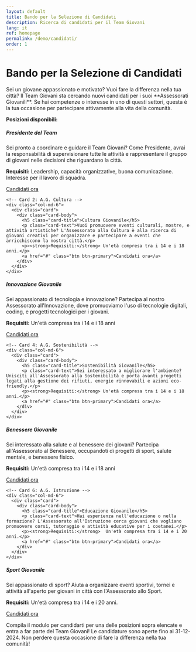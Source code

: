 ```yaml
---
layout: default
title: Bando per la Selezione di Candidati
description: Ricerca di candidati per il Team Giovani
lang: it
ref: homepage
permalink: /demo/candidati/
order: 1
---
```


<main class="container my-4" markdown="1">
  <h1>Bando per la Selezione di Candidati</h1>
  <p>Sei un giovane appassionato e motivato? Vuoi fare la differenza nella tua città? Il Team Giovani sta cercando nuovi candidati per i suoi **Assessorati Giovanili**. Se hai competenze o interesse in uno di questi settori, questa è la tua occasione per partecipare attivamente alla vita della comunità.</p>
  
  <p><strong>Posizioni disponibili:</strong></p>

  <div class="row">
    <!-- Card 1: Presidente -->
    <div class="col-md-6">
      <div class="card">
        <div class="card-body">
          <h5 class="card-title">Presidente del Team</h5>
          <p class="card-text">Sei pronto a coordinare e guidare il Team Giovani? Come Presidente, avrai la responsabilità di supervisionare tutte le attività e rappresentare il gruppo di giovani nelle decisioni che riguardano la città.</p>
          <p><strong>Requisiti:</strong> Leadership, capacità organizzative, buona comunicazione. Interesse per il lavoro di squadra.</p>
          <a href="#" class="btn btn-primary">Candidati ora</a>
        </div>
      </div>
    </div>

    <!-- Card 2: A.G. Cultura -->
    <div class="col-md-6">
      <div class="card">
        <div class="card-body">
          <h5 class="card-title">Cultura Giovanile</h5>
          <p class="card-text">Vuoi promuovere eventi culturali, mostre, e attività artistiche? L'Assessorato alla Cultura è alla ricerca di giovani creativi per organizzare e partecipare a eventi che arricchiscono la nostra città.</p>
          <p><strong>Requisiti:</strong> Un'età compresa tra i 14 e i 18 anni.</p>
          <a href="#" class="btn btn-primary">Candidati ora</a>
        </div>
      </div>
    </div>
  </div>

  <div class="row">
    <!-- Card 3: A.G. Innovazione -->
    <div class="col-md-6">
      <div class="card">
        <div class="card-body">
          <h5 class="card-title">Innovazione Giovanile</h5>
          <p class="card-text">Sei appassionato di tecnologia e innovazione? Partecipa al nostro Assessorato all'Innovazione, dove promuoviamo l'uso di tecnologie digitali, coding, e progetti tecnologici per i giovani.</p>
          <p><strong>Requisiti:</strong> Un'età compresa tra i 14 e i 18 anni</p>
          <a href="#" class="btn btn-primary">Candidati ora</a>
        </div>
      </div>
    </div>

    <!-- Card 4: A.G. Sostenibilità -->
    <div class="col-md-6">
      <div class="card">
        <div class="card-body">
          <h5 class="card-title">Sostenibilità Giovanile</h5>
          <p class="card-text">Sei interessato a migliorare l'ambiente? Unisciti all'Assessorato alla Sostenibilità e porta avanti progetti legati alla gestione dei rifiuti, energie rinnovabili e azioni eco-friendly.</p>
          <p><strong>Requisiti:</strong> Un'età compresa tra i 14 e i 18 anni.</p>
          <a href="#" class="btn btn-primary">Candidati ora</a>
        </div>
      </div>
    </div>
  </div>

  <div class="row">
    <!-- Card 5: A.G. Benessere -->
    <div class="col-md-6">
      <div class="card">
        <div class="card-body">
          <h5 class="card-title">Benessere Giovanile</h5>
          <p class="card-text">Sei interessato alla salute e al benessere dei giovani? Partecipa all'Assessorato al Benessere, occupandoti di progetti di sport, salute mentale, e benessere fisico.</p>
          <p><strong>Requisiti:</strong> Un'età compresa tra i 14 e i 18 anni</p>
          <a href="#" class="btn btn-primary">Candidati ora</a>
        </div>
      </div>
    </div>

    <!-- Card 6: A.G. Istruzione -->
    <div class="col-md-6">
      <div class="card">
        <div class="card-body">
          <h5 class="card-title">Educazione Giovanile</h5>
          <p class="card-text">Hai esperienza nell'educazione o nella formazione? L'Assessorato all'Istruzione cerca giovani che vogliano promuovere corsi, tutoraggio e attività educative per i coetanei.</p>
          <p><strong>Requisiti:</strong>  Un'età compresa tra i 14 e i 20 anni.</p>
          <a href="#" class="btn btn-primary">Candidati ora</a>
        </div>
      </div>
    </div>
  </div>

  <div class="row">
    <!-- Card 7: A.G. Sport -->
    <div class="col-md-6">
      <div class="card">
        <div class="card-body">
          <h5 class="card-title">Sport Giovanile</h5>
          <p class="card-text">Sei appassionato di sport? Aiuta a organizzare eventi sportivi, tornei e attività all'aperto per giovani in città con l'Assessorato allo Sport.</p>
          <p><strong>Requisiti:</strong> Un'età compresa tra i 14 e i 20 anni.</p>
          <a href="#" class="btn btn-primary">Candidati ora</a>
        </div>
      </div>
    </div>
  </div>

  <p>Compila il modulo per candidarti per una delle posizioni sopra elencate e entra a far parte del Team Giovani! Le candidature sono aperte fino al 31-12-2024. Non perdere questa occasione di fare la differenza nella tua comunità!</p>
</main>
